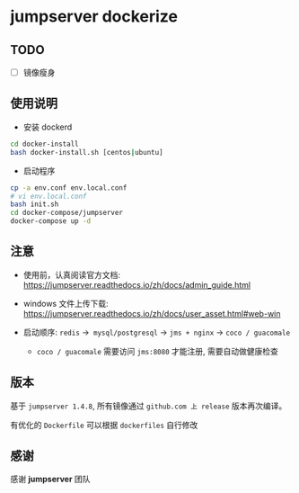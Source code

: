 # jumpserver dockerize

## TODO

- [ ] 镜像瘦身

## 使用说明

+ 安装 dockerd
```bash
cd docker-install
bash docker-install.sh [centos|ubuntu]
```

+ 启动程序
```bash
cp -a env.conf env.local.conf
# vi env.local.conf
bash init.sh
cd docker-compose/jumpserver
docker-compose up -d
```

## 注意

+ 使用前，认真阅读官方文档: https://jumpserver.readthedocs.io/zh/docs/admin_guide.html

+ windows 文件上传下载: https://jumpserver.readthedocs.io/zh/docs/user_asset.html#web-win

+ 启动顺序: `redis` ->` mysql/postgresql` -> `jms + nginx` -> `coco / guacomale`
    + `coco / guacomale` 需要访问 `jms:8080` 才能注册, 需要自动做健康检查

## 版本

基于 `jumpserver 1.4.8`, 所有镜像通过 `github.com 上 release` 版本再次编译。

有优化的 `Dockerfile` 可以根据 `dockerfiles` 自行修改


## 感谢

感谢 **jumpserver** 团队


